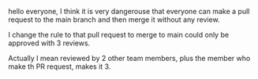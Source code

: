 hello everyone, I think it is very dangerouse that everyone can make a pull request
to the main branch and then merge it without any review.

I change the rule to that pull request to merge to main could only be approved with 3 reviews.

Actually I mean reviewed by 2 other team members, plus the member who make th PR request, makes it 3.
